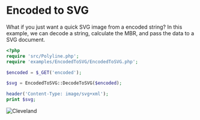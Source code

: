 # Encoded to SVG

What if you just want a quick SVG image from a encoded string? In this example,
we can decode a string, calculate the MBR, and pass the data to a SVG document.


```php
<?php
require 'src/Polyline.php';
require 'examples/EncodedToSVG/EncodedToSVG.php';

$encoded = $_GET('encoded');

$svg = EncodedToSVG::DecodeToSVG($encoded);

header('Content-Type: image/svg+xml');
print $svg;

```

![Cleveland](http://emcconville.com/Polyline/cleveland.svg)